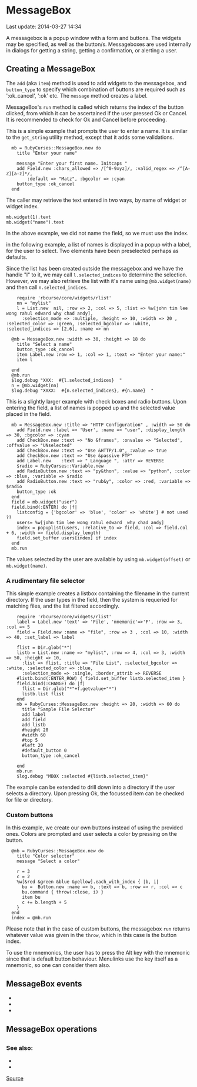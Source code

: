 # MessageBox

Last update: 2014-03-27 14:34

A messagebox is a popup window with a form and buttons. The widgets may be specified, as well as the button/s. Messageboxes are used internally in dialogs for getting a string, getting a confirmation, or alerting a user.

## Creating a MessageBox

The `add` (aka `item`) method is used to add widgets to the messagebox, and `button_type` to specify which combination of buttons are required such as ':ok_cancel', ':ok' etc. The `message` method creates a label.

MessageBox's `run` method is called which returns the index of the button clicked, from which it can be ascertained if the user pressed Ok or Cancel. It is recommended to check for Ok and Cancel before proceeding.

This is a simple example that prompts the user to enter a name. It is similar to the `get_string` utility method, except that it adds some validations.

      mb = RubyCurses::MessageBox.new do
        title "Enter your name"
      
        message "Enter your first name. Initcaps "
        add Field.new :chars_allowed => /[^0-9xyz]/, :valid_regex => /^[A-Z][a-z]*/, 
            :default => "Matz", :bgcolor => :cyan
        button_type :ok_cancel
      end

The caller may retrieve the text entered in two ways, by name of widget or widget index.

    mb.widget(1).text
    mb.widget("name").text

In the above example, we did not name the field, so we must use the index.

in the following example, a list of names is displayed in a popup with a label, for the user to select. Two elements have been preselected perhaps as defaults.

Since the list has been created outside the messagebox and we have the handle "l" to it, we may call `l.selected_indices` to determine the selection. However, we may also retrieve the list with it's name using `@mb.widget(name)` and then call `n.selected_indices`.

        require 'rbcurse/core/widgets/rlist'
        nn = "mylist"
        l = List.new  nil, :row => 2, :col => 5, :list => %w[john tim lee wong rahul edward why chad andy], 
          :selection_mode => :multiple, :height => 10, :width => 20 , :selected_color => :green, :selected_bgcolor => :white, :selected_indices => [2,6], :name => nn

      @mb = MessageBox.new :width => 30, :height => 18 do
        title "Select a name"
        button_type :ok_cancel
        item Label.new :row => 1, :col => 1, :text => "Enter your name:"
        item l
  
      end
      @mb.run
      $log.debug "XXX:  #{l.selected_indices}  "
      n = @mb.widget(nn)
      $log.debug "XXXX:  #{n.selected_indices}, #{n.name}  "


This is a slightly larger example with check boxes and radio buttons. Upon entering the field, a list of names is popped up and the selected value placed in the field.

      mb = MessageBox.new :title => "HTTP Configuration" , :width => 50 do
        add Field.new :label => 'User', :name => "user", :display_length => 30, :bgcolor => :cyan
        add CheckBox.new :text => "No &frames", :onvalue => "Selected", :offvalue => "UNselected"
        add CheckBox.new :text => "Use &HTTP/1.0", :value => true
        add CheckBox.new :text => "Use &passive FTP"
        add Label.new    :text => " Language ", :attr => REVERSE
        $radio = RubyCurses::Variable.new
        add RadioButton.new :text => "py&thon", :value => "python", :color => :blue, :variable => $radio
        add RadioButton.new :text => "rub&y", :color => :red, :variable => $radio
        button_type :ok
      end
      field = mb.widget("user")
      field.bind(:ENTER) do |f|   
        listconfig = {'bgcolor' => 'blue', 'color' => 'white'} # not used ??
        users= %w[john tim lee wong rahul edward _why chad andy]
        index = popuplist(users, :relative_to => field, :col => field.col + 6, :width => field.display_length)
        field.set_buffer users[index] if index
      end
      mb.run

The values selected by the user are available by using `mb.widget(offset)` or `mb.widget(name)`.

### A rudimentary file selector

This simple example creates a listbox containing the filename in the current directory. If the user types in the field, then the system is requeried for matching files, and the list filtered accordingly.

        require 'rbcurse/core/widgets/rlist'
        label = Label.new 'text' => 'File', 'mnemonic'=>'F', :row => 3, :col => 5
        field = Field.new :name => "file", :row => 3 , :col => 10, :width => 40, :set_label => label
        
        flist = Dir.glob("*")
        listb = List.new :name => "mylist", :row => 4, :col => 3, :width => 50, :height => 10,
          :list => flist, :title => "File List", :selected_bgcolor => :white, :selected_color => :blue,
          :selection_mode => :single, :border_attrib => REVERSE
        #listb.bind(:ENTER_ROW) { field.set_buffer listb.selected_item }
        field.bind(:CHANGE) do |f|   
          flist = Dir.glob("*"+f.getvalue+"*")
          listb.list flist
        end
        mb = RubyCurses::MessageBox.new :height => 20, :width => 60 do
          title "Sample File Selector"
          add label
          add field
          add listb
          #height 20
          #width 60
          #top 5
          #left 20
          #default_button 0
          button_type :ok_cancel

        end
        mb.run
        $log.debug "MBOX :selected #{listb.selected_item}"

The example can be extended to drill down into a directory if the user selects a directory. Upon pressing Ok, the focussed item can be checked for file or directory.

### Custom buttons

In this example, we create our own buttons instead of using the provided ones. Colors are prompted and user selects a color by pressing on the button.


      @mb = RubyCurses::MessageBox.new do
        title "Color selector"
        message "Select a color"

        r = 3
        c = 2
        %w[&red &green &blue &yellow].each_with_index { |b, i|
          bu =  Button.new :name => b, :text => b, :row => r, :col => c
          bu.command { throw(:close, i) }
          item bu
          c += b.length + 5
        }
      end
      index = @mb.run

Please note that in the case of custom buttons, the messagebox `run` returns whatever value was given in the `throw`, which in this case is the button index.

To use the mnemonics, the user has to press the Alt key with the mnemonic since that is default button behaviour. Menulinks use the key itself as a mnemonic, so one can consider them also.

## MessageBox events

-
-
-

## MessageBox operations

## 


### See also:

-
-

[Source]()
